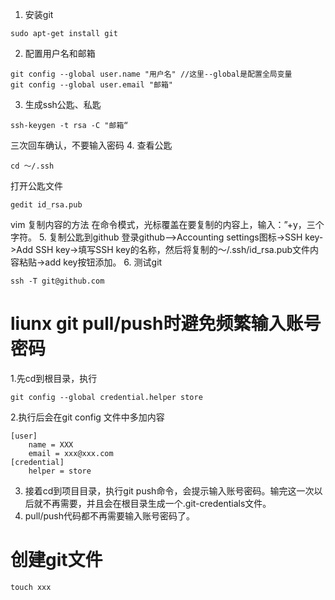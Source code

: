 1. 安装git
```
sudo apt-get install git
```
2. 配置用户名和邮箱
```
git config --global user.name "用户名" //这里--global是配置全局变量
git config --global user.email "邮箱" 
```
3. 生成ssh公匙、私匙
```
ssh-keygen -t rsa -C "邮箱“
```
三次回车确认，不要输入密码
4. 查看公匙
```
cd ～/.ssh
```
打开公匙文件
```
gedit id_rsa.pub
```
vim 复制内容的方法
在命令模式，光标覆盖在要复制的内容上，输入：”+y，三个字符。
5. 复制公匙到github
登录github—>Accounting settings图标->SSH key->Add SSH key->填写SSH key的名称，然后将复制的～/.ssh/id_rsa.pub文件内容粘贴->add key按钮添加。
6. 测试git
```
ssh -T git@github.com
```

# liunx git pull/push时避免频繁输入账号密码
1.先cd到根目录，执行
```
git config --global credential.helper store
```
2.执行后会在git config 文件中多加内容
```
[user]
	name = XXX
	email = xxx@xxx.com
[credential]
	helper = store
```
3. 接着cd到项目目录，执行git push命令，会提示输入账号密码。输完这一次以后就不再需要，并且会在根目录生成一个.git-credentials文件。
4. pull/push代码都不再需要输入账号密码了。

# 创建git文件
```
touch xxx
```
